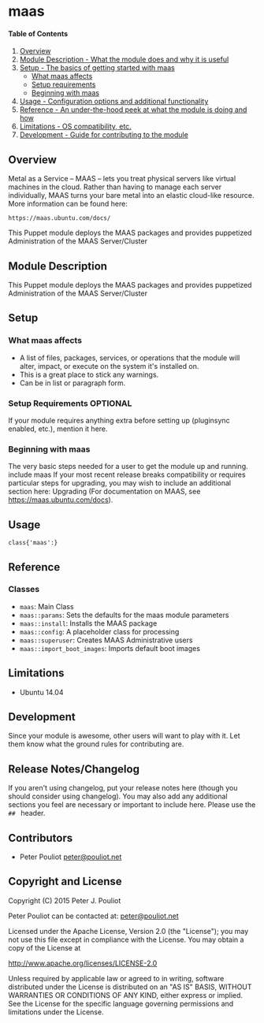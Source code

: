 # maas

#### Table of Contents

1. [Overview](#overview)
2. [Module Description - What the module does and why it is useful](#module-description)
3. [Setup - The basics of getting started with maas](#setup)
    * [What maas affects](#what-maas-affects)
    * [Setup requirements](#setup-requirements)
    * [Beginning with maas](#beginning-with-maas)
4. [Usage - Configuration options and additional functionality](#usage)
5. [Reference - An under-the-hood peek at what the module is doing and how](#reference)
5. [Limitations - OS compatibility, etc.](#limitations)
6. [Development - Guide for contributing to the module](#development)

## Overview

Metal as a Service – MAAS – lets you treat physical servers
like virtual machines in the cloud. Rather than having to
manage each server individually, MAAS turns your bare metal
into an elastic cloud-like resource.
More information can be found here:
  ```
  https://maas.ubuntu.com/docs/

  ```
This Puppet module deploys the MAAS packages and provides puppetized
Administration of the MAAS Server/Cluster

## Module Description
This Puppet module deploys the MAAS packages and provides puppetized
Administration of the MAAS Server/Cluster

## Setup

### What maas affects

* A list of files, packages, services, or operations that the module will alter,
  impact, or execute on the system it's installed on.
* This is a great place to stick any warnings.
* Can be in list or paragraph form.

### Setup Requirements **OPTIONAL**

If your module requires anything extra before setting up (pluginsync enabled,
etc.), mention it here.

### Beginning with maas

The very basic steps needed for a user to get the module up and running.
include maas
If your most recent release breaks compatibility or requires particular steps
for upgrading, you may wish to include an additional section here: Upgrading
(For documentation on MAAS, see https://maas.ubuntu.com/docs).

## Usage

  ```
  class{'maas':}
  ```

## Reference
### Classes
* `maas`: Main Class
* `maas::params`: Sets the defaults for the maas module parameters
* `maas::install`: Installs the MAAS package
* `maas::config`: A placeholder class for processing
* `maas::superuser`: Creates MAAS Administrative users
* `maas::import_boot_images`: Imports default boot images

## Limitations

* Ubuntu 14.04

## Development

Since your module is awesome, other users will want to play with it. Let them
know what the ground rules for contributing are.

## Release Notes/Changelog

If you aren't using changelog, put your release notes here (though you should
consider using changelog). You may also add any additional sections you feel are
necessary or important to include here. Please use the `## ` header.

## Contributors
* Peter Pouliot <peter@pouliot.net>

## Copyright and License

Copyright (C) 2015 Peter J. Pouliot

Peter Pouliot can be contacted at: peter@pouliot.net

Licensed under the Apache License, Version 2.0 (the "License");
you may not use this file except in compliance with the License.
You may obtain a copy of the License at

  http://www.apache.org/licenses/LICENSE-2.0

Unless required by applicable law or agreed to in writing, software
distributed under the License is distributed on an "AS IS" BASIS,
WITHOUT WARRANTIES OR CONDITIONS OF ANY KIND, either express or implied.
See the License for the specific language governing permissions and
limitations under the License.
